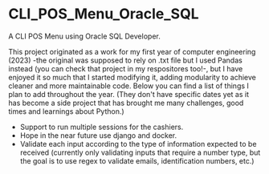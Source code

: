 # CLI_POS_Menu_Oracle_SQL
A CLI POS Menu using Oracle SQL Developer.

This project originated as a work for my first year of computer engineering (2023) -the original was supposed to rely on .txt file but I used Pandas instead (you can check that project in my respositores too!-, but I have enjoyed it so much that I started modifying it, adding modularity to achieve cleaner and more maintainable code. Below you can find a list of things I plan to add throughout the year. (They don't have specific dates yet as it has become a side project that has brought me many challenges, good times and learnings about Python.)
  
- Support to run multiple sessions for the cashiers.
- Hope in the near future use django and docker.
- Validate each input according to the type of information expected to be received (currently only validating inputs that require a number type, but the goal is to use regex to validate emails, identification numbers, etc.)
